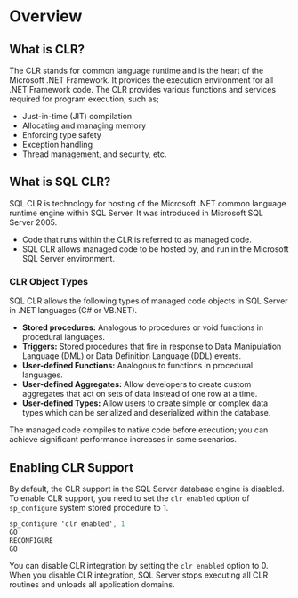 # Overview

## What is CLR?

The CLR stands for common language runtime and is the heart of the Microsoft .NET Framework. It provides the execution environment for all .NET Framework code. The CLR provides various functions and services required for program execution, such as;

 - Just-in-time (JIT) compilation
 - Allocating and managing memory
 - Enforcing type safety
 - Exception handling 
 - Thread management, and security, etc. 

## What is SQL CLR?

SQL CLR is technology for hosting of the Microsoft .NET common language runtime engine within SQL Server. It was introduced in Microsoft SQL Server 2005.

 - Code that runs within the CLR is referred to as managed code. 
 - SQL CLR allows managed code to be hosted by, and run in the Microsoft SQL Server environment.

### CLR Object Types

SQL CLR allows the following types of managed code objects in SQL Server in .NET languages (C# or VB.NET).

 - **Stored procedures:** Analogous to procedures or void functions in procedural languages.
 - **Triggers:** Stored procedures that fire in response to Data Manipulation Language (DML) or Data Definition Language (DDL) events.
 - **User-defined Functions:** Analogous to functions in procedural languages.
 - **User-defined Aggregates:** Allow developers to create custom aggregates that act on sets of data instead of one row at a time.
 - **User-defined Types:** Allow users to create simple or complex data types which can be serialized and deserialized within the database.

The managed code compiles to native code before execution; you can achieve significant performance increases in some scenarios.

## Enabling CLR Support

By default, the CLR support in the SQL Server database engine is disabled. To enable CLR support, you need to set the `clr enabled` option of `sp_configure` system stored procedure to 1.

```csharp
sp_configure 'clr enabled', 1
GO
RECONFIGURE
GO
```

You can disable CLR integration by setting the `clr enabled` option to 0. When you disable CLR integration, SQL Server stops executing all CLR routines and unloads all application domains.
